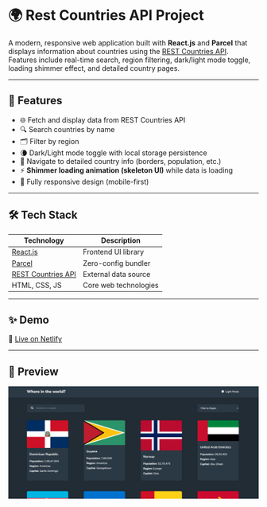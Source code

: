 # 🌍 Rest Countries API Project

A modern, responsive web application built with **React.js** and **Parcel** that displays information about countries using the [REST Countries API](https://restcountries.com/). Features include real-time search, region filtering, dark/light mode toggle, loading shimmer effect, and detailed country pages.

---

## 🚀 Features

- 🌐 Fetch and display data from REST Countries API
- 🔍 Search countries by name
- 🗂️ Filter by region
- 🌘 Dark/Light mode toggle with local storage persistence
- 🧭 Navigate to detailed country info (borders, population, etc.)
- ⚡ **Shimmer loading animation (skeleton UI)** while data is loading
- 📱 Fully responsive design (mobile-first)

---

## 🛠️ Tech Stack

| Technology | Description |
|------------|-------------|
| [React.js](https://reactjs.org/) | Frontend UI library |
| [Parcel](https://parceljs.org/) | Zero-config bundler |
| [REST Countries API](https://restcountries.com/) | External data source |
| HTML, CSS, JS | Core web technologies |

---

## ✨ Demo

🔗 [Live on Netlify](https://rest-countries-api-krishna.netlify.app/)  

---

## 📸 Preview

![App Screenshot](./screenshot/Home.png)


